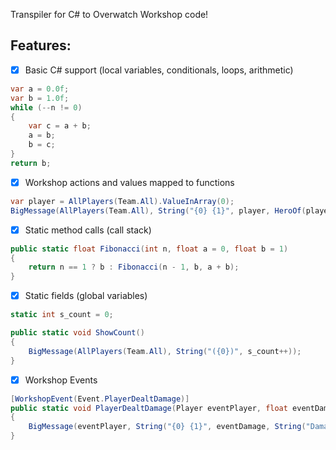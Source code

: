 Transpiler for C# to Overwatch Workshop code!

## Features:
- [x] Basic C# support (local variables, conditionals, loops, arithmetic)
```cs
var a = 0.0f;
var b = 1.0f;
while (--n != 0)
{
    var c = a + b;
    a = b;
    b = c;
}
return b;
```

- [x] Workshop actions and values mapped to functions
```cs
var player = AllPlayers(Team.All).ValueInArray(0);
BigMessage(AllPlayers(Team.All), String("{0} {1}", player, HeroOf(player)));
```

- [x] Static method calls (call stack)
```cs
public static float Fibonacci(int n, float a = 0, float b = 1)
{
    return n == 1 ? b : Fibonacci(n - 1, b, a + b);
}
```

- [x] Static fields (global variables)
```cs
static int s_count = 0;

public static void ShowCount()
{
    BigMessage(AllPlayers(Team.All), String("({0})", s_count++));
}
```

- [x] Workshop Events
```cs
[WorkshopEvent(Event.PlayerDealtDamage)]
public static void PlayerDealtDamage(Player eventPlayer, float eventDamage, bool eventWasCriticalHit)
{
    BigMessage(eventPlayer, String("{0} {1}", eventDamage, String("Damage")));
}
```
